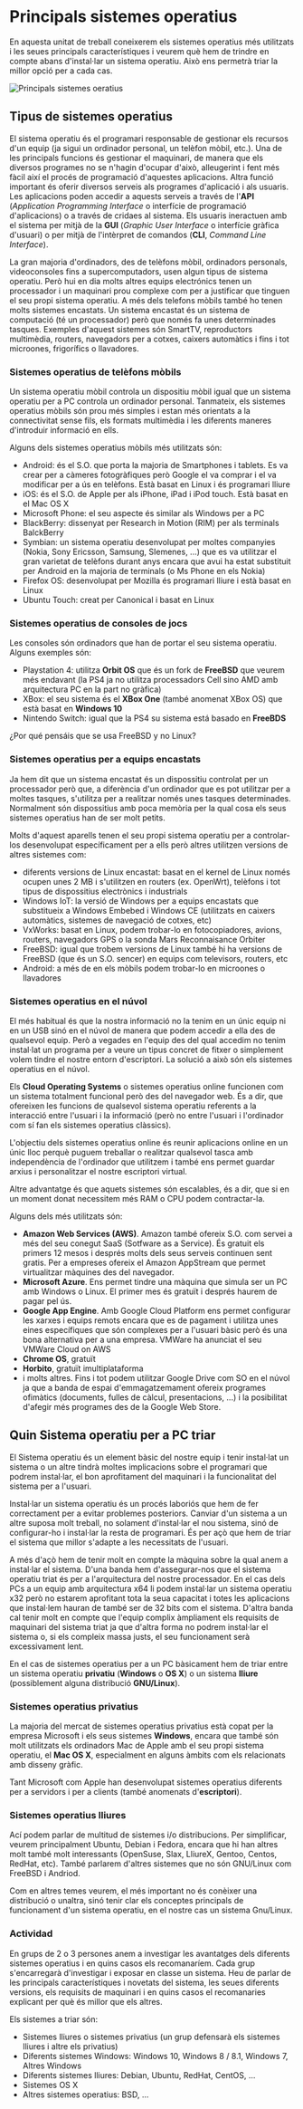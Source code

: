 # Principals sistemes operatius
En aquesta unitat de treball coneixerem els sistemes operatius més utilitzats i les seues principals característiques i veurem què hem de trindre en compte abans d'instal·lar un sistema operatiu. Això ens permetrà triar la millor opció per a cada cas. 

![Principals sistemes oeratius](http://2.bp.blogspot.com/-RvsFmMCJlJQ/Tdh5ZxQ8nqI/AAAAAAAAAAM/Y9RUNBh26Pc/s1600/logotipos-sistema-operativo-historia-anecdotas.jpg)

## Tipus de sistemes operatius
El sistema operatiu és el programari responsable de gestionar els recursos d'un equip (ja sigui un ordinador personal, un telèfon mòbil, etc.). Una de les principals funcions és gestionar el maquinari, de manera que els diversos programes no se n'hagin d'ocupar d'això, alleugerint i fent més fàcil així el procés de programació d'aquestes aplicacions. Altra funció important és oferir diversos serveis als programes d'aplicació i als usuaris. Les aplicacions poden accedir a aquests serveis a través de l'**API** (_Application Programming Interface_ o interfície de programació d'aplicacions) o a través de cridaes al sistema. Els usuaris ineractuen amb el sistema per mitjà de la **GUI** (_Graphic User Interface_ o interfície gràfica d'usuari) o per mitjà de l'intèrpret de comandos (**CLI**, _Command Line Interface_).

La gran majoria d'ordinadors, des de telèfons mòbil, ordinadors personals, videoconsoles fins a supercomputadors, usen algun tipus de sistema operatiu. Però hui en dia molts altres equips electrónics tenen un processador i un maquinari prou complexe com per a justificar que tinguen el seu propi sistema operatiu. A més dels telefons mòbils també ho tenen molts sistemes encastats. Un sistema encastat és un sistema de computació (té un processador) però que només fa unes determinades tasques. Exemples d'aquest sistemes són SmartTV, reproductors multimèdia, routers, navegadors per a cotxes, caixers automàtics i fins i tot microones, frigorífics o llavadores.

### Sistemes operatius de telèfons mòbils
Un sistema operatiu mòbil controla un dispositiu mòbil igual que un sistema operatiu per a PC controla un ordinador personal. Tanmateix, els sistemes operatius mòbils són prou més simples i estan més orientats a la connectivitat sense fils, els formats multimèdia i les diferents maneres d'introduir informació en ells.

Alguns dels sistemes operatius mòbils més utilitzats són:
- Android: és el S.O. que porta la majoria de Smartphones i tablets. Es va crear per a càmeres fotogràfiques però Google el va comprar i el va modificar per a ús en telèfons. Està basat en Linux i és programari lliure
- iOS: és el S.O. de Apple per als iPhone, iPad i iPod touch. Està basat en el Mac OS X
- Microsoft Phone: el seu aspecte és similar als Windows per a PC
- BlackBerry: dissenyat per Research in Motion (RIM) per als terminals BalckBerry
- Symbian: un sistema operatiu desenvolupat per moltes companyies (Nokia, Sony Ericsson, Samsung, SIemenes, ...) que es va utilitzar el gran varietat de telèfons durant anys encara que avui ha estat substituit per Android en la majoria de terminals (o Ms Phone en els Nokia)
- Firefox OS: desenvolupat per Mozilla és programari lliure i està basat en Linux
- Ubuntu Touch: creat per Canonical i basat en Linux

### Sistemes operatius de consoles de jocs
Les consoles són ordinadors que han de portar el seu sistema operatiu. Alguns exemples són:
- Playstation 4: utilitza **Orbit OS** que és un fork de **FreeBSD** que veurem més endavant (la PS4 ja no utilitza processadors Cell sino AMD amb arquitectura PC en la part no gràfica)
- XBox: el seu sistema és el **XBox One** (també anomenat XBox OS) que està basat en **Windows 10**
- Nintendo Switch: igual que la PS4 su sistema está basado en **FreeBDS**

¿Por qué pensáis que se usa FreeBSD y no Linux?

### Sistemes operatius per a equips encastats
Ja hem dit que un sistema encastat és un dispossitiu controlat per un processador però que, a diferència d'un ordinador que es pot utilitzar per a moltes tasques, s'utilitza per a realitzar només unes tasques determinades. Normalment són dispossitius amb poca memòria per la qual cosa els seus sistemes operatius han de ser molt petits.

Molts d'aquest aparells tenen el seu propi sistema operatiu per a controlar-los desenvolupat específicament per a ells però altres utilitzen versions de altres sistemes com:
- diferents versions de Linux encastat: basat en el kernel de Linux només ocupen unes 2 MB i s'utilitzen en routers (ex. OpenWrt), telèfons i tot tipus de dispossitius electrònics i industrials
- Windows IoT: la versió de Windows per a equips encastats que substitueix a Windows Embebed i Windows CE (utilitzats en caixers automàtics, sistemes de navegació de cotxes, etc)
- VxWorks: basat en Linux, podem trobar-lo en fotocopiadores, avions, routers, navegadors GPS o la sonda Mars Reconnaisance Orbiter
- FreeBSD: igual que trobem versions de Linux també hi ha versions de FreeBSD (que és un S.O. sencer) en equips com televisors, routers, etc
- Android: a més de en els mòbils podem trobar-lo en microones o llavadores

### Sistemes operatius en el núvol
El més habitual és que la nostra informació no la tenim en un únic equip ni en un USB sinó en el núvol de manera que podem accedir a ella des de qualsevol equip. Però a vegades en l'equip des del qual accedim no tenim instal·lat un programa per a veure un tipus concret de fitxer o simplement volem tindre el nostre entorn d'escriptori. La solució a això són els sistemes operatius en el núvol.

Els **Cloud Operating Systems** o sistemes operatius online funcionen com un sistema totalment funcional però des del navegador web. És a dir, que ofereixen les funcions de qualsevol sistema operatiu referents a la interacció entre l'usuari i la informació (però no entre l'usuari i l'ordinador com sí fan els sistemes operatius clàssics).

L'objectiu dels sistemes operatius online és reunir aplicacions online en un únic lloc perquè puguem treballar o realitzar qualsevol tasca amb independència de l'ordinador que utilitzem i també ens permet guardar arxius i personalitzar el nostre escriptori virtual.

Altre advantatge és que aquets sistemes són escalables, és a dir, que si en un moment donat necessitem més RAM o CPU podem contractar-la.

Alguns dels més utilitzats són:
- **Amazon Web Services (AWS)**. Amazon també ofereix S.O. com servei a més del seu conegut SaaS (Sotfware as a Service). És gratuit els primers 12 mesos i després molts dels seus serveis continuen sent gratis. Per a empreses ofereix el Amazon AppStream  que permet virtualitzar màquines des del navegador. 
- **Microsoft Azure**. Ens permet tindre una màquina que simula ser un PC amb Windows o Linux. El primer mes és gratuït i després haurem de pagar pel ús.
- **Google App Engine**. Amb Google Cloud Platform  ens permet configurar les xarxes i equips remots encara que es de pagament i utilitza unes eines específiques que són complexes per a l'usuari bàsic però és una bona alternativa per a una empresa.
VMWare ha anunciat el seu VMWare Cloud on AWS
- **Chrome OS**, gratuït
- **Horbito**, gratuït imultiplataforma
- i molts altres. Fins i tot podem utilitzar Google Drive com SO en el núvol ja que a banda de espai d'emmagatzemament ofereix programes ofimàtics (documents, fulles de càlcul, presentacions, ...) i la posibilitat d'afegir més programes des de la Google Web Store.

## Quin Sistema operatiu per a PC triar
El Sistema operatiu és un element bàsic del nostre equip i tenir instal·lat un sistema o un altre tindrà moltes implicacions sobre el programari que podrem instal·lar, el bon aprofitament del maquinari i la funcionalitat del sistema per a l'usuari.

Instal·lar un sistema operatiu és un procés laboriós que hem de fer correctament per a evitar problemes posteriors. Canviar d'un sistema a un altre suposa molt treball, no solament d'instal·lar el nou sistema, sinó de configurar-ho i instal·lar la resta de programari. És per açò que hem de triar el sistema que millor s'adapte a les necessitats de l'usuari.

A més d'açò hem de tenir molt en compte la màquina sobre la qual anem a instal·lar el sistema. D'una banda hem d'assegurar-nos que el sistema operatiu triat és per a l'arquitectura del nostre processador. En el cas dels PCs a un equip amb arquitectura x64 li podem instal·lar un sistema operatiu x32 però no estarem aprofitant tota la seua capacitat i totes les aplicacions que instal·lem hauran de també ser de 32 bits com el sistema. D'altra banda cal tenir molt en compte que l'equip complix àmpliament els requisits de maquinari del sistema triat ja que d'altra forma no podrem instal·lar el sistema o, si els compleix massa justs, el seu funcionament serà excessivament lent.

En el cas de sistemes operatius per a un PC bàsicament hem de triar entre un sistema operatiu **privatiu** (**Windows** o **OS X**) o un sistema **lliure** (possiblement alguna distribució **GNU/Linux**).

### Sistemes operatius privatius
La majoria del mercat de sistemes operatius privatius està copat per la empresa Microsoft i els seus sistemes **Windows**, encara que també són molt utilitzats els ordinadors Mac de Apple amb el seu propi sistema operatiu, el **Mac OS X**, especialment en alguns àmbits com els relacionats amb disseny gràfic. 

Tant Microsoft com Apple han desenvolupat sistemes operatius diferents per a servidors i per a clients (també anomenats d'**escriptori**).

### Sistemes operatius lliures
Ací podem parlar de multitud de sistemes i/o distribucions. Per simplificar, veurem principalment Ubuntu, Debian i Fedora, encara que hi han altres molt també molt interessants (OpenSuse, Slax, LliureX, Gentoo, Centos, RedHat, etc). També parlarem d'altres sistemes que no són GNU/Linux com FreeBSD i Andriod.

Com en altres temes veurem, el més important no és conèixer una distribució o unaltra, sinó tenir clar els conceptes principals de funcionament d'un sistema operatiu, en el nostre cas un sistema Gnu/Linux.

### Actividad

En grups de 2 o 3 persones anem a investigar les avantatges dels diferents sistemes operatius i en quins casos els recomanaríem. Cada grup s'encarregarà d'investigar i exposar en classe un sistema. Heu de parlar de les principals característiques i novetats del sistema, les seues diferents versions, els requisits de maquinari i en quins casos el recomanaries explicant per què és millor que els altres.

Els sistemes a triar són:

- Sistemes lliures o sistemes privatius (un grup defensarà els sistemes lliures i altre els privatius)
- Diferents sistemes Windows: Windows 10, Windows 8 / 8.1, Windows 7, Altres Windows
- Diferents sistemes lliures: Debian, Ubuntu, RedHat, CentOS, ...
- Sistemes OS X
- Altres sistemes operatius: BSD, ...
